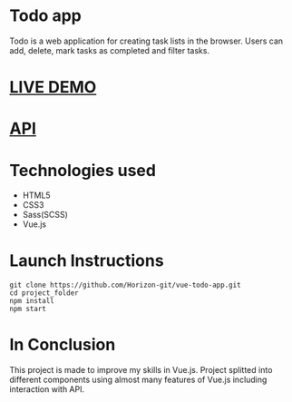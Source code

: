 # Todo app
<p>Todo is a web application for creating task lists in the browser. Users can add, delete, mark tasks as completed and filter tasks.</p>

<h1><a href="https://horizon-git.github.io/vue-todo-app/">LIVE DEMO</a></h1>
<h1><a href="https://mate-academy.github.io/fe-students-api/">API</a></h1>


# Technologies used
<ul>
  <li>HTML5</li>
  <li>CSS3</li>
  <li>Sass(SCSS)</li>
  <li>Vue.js</li>
</ul>


# Launch Instructions
```
git clone https://github.com/Horizon-git/vue-todo-app.git
cd project_folder
npm install
npm start
```

# In Conclusion
<p>This project is made to improve my skills in Vue.js. Project splitted into different components using almost many features of Vue.js including interaction with API.</p>

